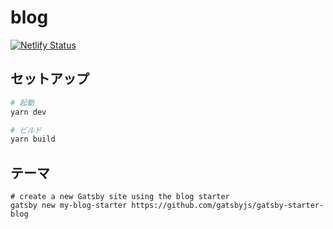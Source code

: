 # blog

[![Netlify Status](https://api.netlify.com/api/v1/badges/f762f182-38d0-4ff8-a7bd-8de785f73e1d/deploy-status)](https://app.netlify.com/sites/ikorihn-blog/deploys)

## セットアップ

```bash
# 起動
yarn dev

# ビルド
yarn build
```

## テーマ

```shell
# create a new Gatsby site using the blog starter
gatsby new my-blog-starter https://github.com/gatsbyjs/gatsby-starter-blog
```
